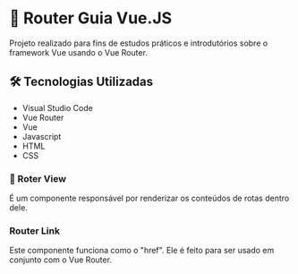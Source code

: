 # 🔮 Router Guia Vue.JS

Projeto realizado para fins de estudos práticos e introdutórios sobre o framework Vue usando o Vue Router.

## 🛠 Tecnologias Utilizadas

- Visual Studio Code
- Vue Router
- Vue
- Javascript
- HTML
- CSS

### 🔄 Roter View

É um componente responsável por renderizar os conteúdos de rotas dentro dele.

### Router Link

Este componente funciona como o "href". Ele é feito para ser usado em conjunto com o  Vue Router.
